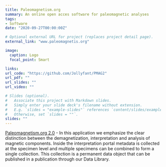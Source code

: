 ```yaml
---
title: Paleomagnetism.org
summary: An online open acces software for paleomagnetic analyses
tags:
- Software
date: "2020-09-27T00:00:00Z"

# Optional external URL for project (replaces project detail page).
external_link: "www.paleomagnetis.org"

image:
  caption: Logo
  focal_point: Smart

links:
url_code: "https://github.com/Jollyfant/PMAG2"
url_pdf: ""
url_slides: ""
url_video: ""

# Slides (optional).
#   Associate this project with Markdown slides.
#   Simply enter your slide deck's filename without extension.
#   E.g. `slides = "example-slides"` references `content/slides/example-slides.md`.
#   Otherwise, set `slides = ""`.
slides: ""
---
```


[Paleomagnetism.org 2.0](www.paleomagnetism.org) - In this application we emphasize the clear distinction between the demagnetization, interpretation and analysis of magnetic components. Inside the interpretation portal metadata is collected at the specimen level and multiple specimens can be combined to form a single collection. This collection is a permanent data object that can be published in a publication through our Data Library.